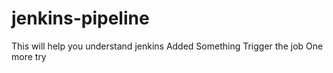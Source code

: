 # jenkins-pipeline
This will help you understand jenkins 
Added Something
Trigger the job
One more try
